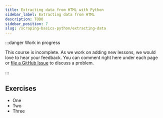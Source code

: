 ```yaml
---
title: Extracting data from HTML with Python
sidebar_label: Extracting data from HTML
description: TODO
sidebar_position: 7
slug: /scraping-basics-python/extracting-data
---
```


:::danger Work in progress

This course is incomplete. As we work on adding new lessons, we would love to hear your feedback. You can comment right here under each page or [file a GitHub Issue](https://github.com/apify/apify-docs/issues) to discuss a problem.

:::

## Exercises

- One
- Two
- Three
